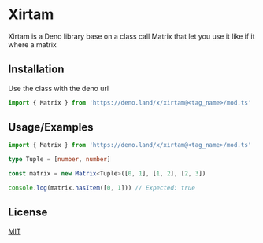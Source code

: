 # Xirtam

Xirtam is a Deno library base on a class call Matrix that let you use it like if it where a matrix


## Installation

Use the class with the deno url

```ts
import { Matrix } from 'https://deno.land/x/xirtam@<tag_name>/mod.ts'
```
    
## Usage/Examples

```ts
import { Matrix } from 'https://deno.land/x/xirtam@<tag_name>/mod.ts'

type Tuple = [number, number]

const matrix = new Matrix<Tuple>([0, 1], [1, 2], [2, 3])

console.log(matrix.hasItem([0, 1])) // Expected: true
```


## License

[MIT](https://github.com/siCasta/xirtam/blob/main/LICENSE)

